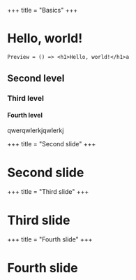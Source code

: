 +++
title = "Basics"
+++

# Hello, world!

```tsx
Preview = () => <h1>Hello, world!</h1>a
```

## Second level

### Third level

#### Fourth level

qwerqwlerkjqwlerkj

+++
title = "Second slide"
+++

# Second slide

+++
title = "Third slide"
+++

# Third slide

+++
title = "Fourth slide"
+++

# Fourth slide
